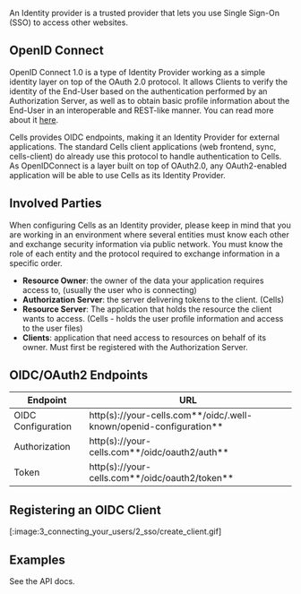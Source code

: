 An Identity provider is a trusted provider that lets you use Single Sign-On (SSO) to access other websites.

## OpenID Connect

OpenID Connect 1.0 is a type of Identity Provider working as a simple identity layer on top of the OAuth 2.0 protocol. It allows Clients to verify the identity of the End-User based on the authentication performed by an Authorization Server, as well as to obtain basic profile information about the End-User in an interoperable and REST-like manner. You can read more about it [here](https://openid.net/connect/).

Cells provides OIDC endpoints, making it an Identity Provider for external applications. The standard Cells client applications (web frontend, sync, cells-client) do already use this protocol to handle authentication to Cells. As OpenIDConnect is a layer built on top of OAuth2.0, any OAuth2-enabled application will be able to use Cells as its Identity Provider.

## Involved Parties

When configuring Cells as an Identity provider, please keep in mind that you are working in an environment where several entities must know each other and exchange security information via public network. You must know the role of each entity and the protocol required to exchange information in a specific order.

- **Resource Owner**: the owner of the data your application requires access to, (usually the user who is connecting)
- **Authorization Server**: the server delivering tokens to the client. (Cells)
- **Resource Server**: The application that holds the resource the client wants to access. (Cells - holds the user profile information and access to the user files)
- **Clients**: application that need access to resources on behalf of its owner. Must first be registered with the Authorization Server.

## OIDC/OAuth2 Endpoints

| Endpoint           | URL                                                                |
| ------------------ | ------------------------------------------------------------------ |
| OIDC Configuration | http(s)://your-cells.com**/oidc/.well-known/openid-configuration** |
| Authorization      | http(s)://your-cells.com**/oidc/oauth2/auth**                      |
| Token              | http(s)://your-cells.com**/oidc/oauth2/token**                     |

## Registering an OIDC Client

[:image:3_connecting_your_users/2_sso/create_client.gif]

## Examples

See the API docs.
